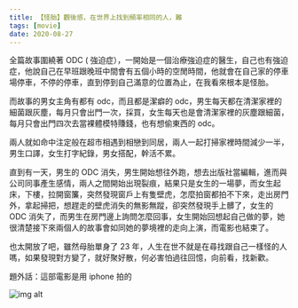 ```yaml
---
title: 【怪胎】觀後感，在世界上找到頻率相同的人，難
tags: [movie]
date: 2020-08-27
---
```

<!--truncate-->
全篇故事圍繞著 ODC ( 強迫症），一開始是一個治療強迫症的醫生，自己也有強迫症，他說自己在早班跟晚班中間會有五個小時的空閒時間，他就會在自己家的停車場停車，不停的停車，直到停到自己滿意的位置為止，在我看來根本是怪胎。

而故事的男女主角有都有 odc，而且都是潔癖的 odc，男生每天都在清潔家裡的細菌跟灰塵，每月只會出門一次，採買，女生每天也是會清潔家裡的灰塵跟細菌，每月只會出門四次去當裸體模特賺錢，也有想偷東西的 odc。

兩人就如命中注定般在超市相遇到相戀到同居，兩人一起打掃家裡時間減少一半，男生口譯，女生打字紀錄，男女搭配，幹活不累。

直到有一天，男生的 ODC 消失，男生開始想往外跑，想去出版社當編輯，進而與公司同事產生感情，兩人之間開始出現裂痕，結果只是女生的一場夢，而女生起床，下樓，拉開窗簾，突然發現窗戶上有隻壁虎，怎麼拍窗都拍不下來，走出房門外，拿起掃把，想趕走的壁虎消失的無影無蹤，卻突然發現手上髒了，女生的 ODC 消失了，而男生在房門邊上詢問怎麼回事，女生開始回想起自己做的夢，她很清楚接下來兩個人的故事會如同她的夢境裡的走向上演，而電影也結束了。

也太開放了吧，雖然母胎單身了 23 年，人生在世不就是在尋找跟自己一樣怪的人嗎，如果發現對方變了，就好聚好散，何必害怕過往回憶，向前看，找新歡。

題外話：這部電影是用 iphone 拍的

![img alt](/img/blog/myuniquelover.png)